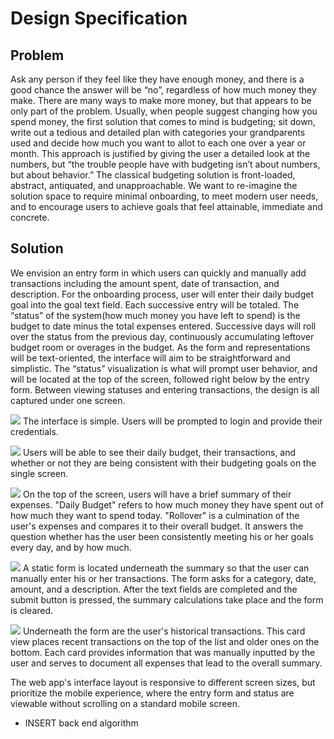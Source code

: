# Design Specification
## Problem
Ask any person if they feel like they have enough money, and there is a good chance the answer will be “no”, regardless of how much money they make. There are many ways to make more money, but that appears to be only part of the problem. Usually, when people suggest changing how you spend money, the first solution that comes to mind is budgeting; sit down, write out a tedious and detailed plan with categories your grandparents used and decide how much you want to allot to each one over a year or month. This approach is justified by giving the user a detailed look at the numbers, but “the trouble people have with budgeting isn’t about numbers, but about behavior.” The classical budgeting solution is front-loaded, abstract, antiquated, and unapproachable. We want to re-imagine the solution space to require minimal onboarding, to meet modern user needs, and to encourage users to achieve goals that feel attainable, immediate and concrete.

## Solution
We envision an entry form in which users can quickly and manually add transactions including the amount spent, date of transaction, and description. For the onboarding process, user will enter their daily budget goal into the goal text field. Each successive entry will be totaled. The “status” of the system(how much money you have left to spend) is the budget to date minus the total expenses entered. Successive days will roll over the status from the previous day, continuously accumulating leftover budget room or overages in the budget. As the form and representations will be text-oriented, the interface will aim to be straightforward and simplistic. The “status” visualization is what will prompt user behavior, and will be located at the top of the screen, followed right below by the entry form. Between viewing statuses and entering transactions, the design is all captured under one screen.

![](/LOGIN.png)
The interface is simple. Users will be prompted to login and provide their credentials.  

![](/MAIN.png)
Users will be able to see their daily budget, their transactions, and whether or not they are being consistent with their budgeting goals on the single screen.  

![](/MAIN_1.png)
On the top of the screen, users will have a brief summary of their expenses. "Daily Budget" refers to how much money they have spent out of how much they want to spend today. "Rollover" is a culmination of the user's expenses and compares it to their overall budget. It answers the question whether has the user been consistently meeting his or her goals every day, and by how much.  

![](/MAIN_2.png)
A static form is located underneath the summary so that the user can manually enter his or her transactions. The form asks for a category, date, amount, and a description. After the text fields are completed and the submit button is pressed, the summary calculations take place and the form is cleared.  

![](/MAIN_3.png)
Underneath the form are the user's historical transactions. This card view places recent transactions on the top of the list and older ones on the bottom. Each card provides information that was manually inputted by the user and serves to document all expenses that lead to the overall summary.  

The web app's interface layout is responsive to different screen sizes, but prioritize the mobile experience, where the entry form and status are viewable without scrolling on a standard mobile screen. 

*  INSERT  back end algorithm
